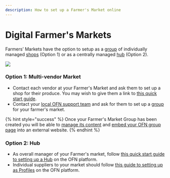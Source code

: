 ```yaml
---
description: How to set up a Farmer's Market online
---
```


# Digital Farmer's Markets

Farmers’ Markets have the option to setup as a [group](../basic-features/groups/) of individually managed [shops](../your-quick-start-on-ofn-given-who-you-are.md#shop) (Option 1) or as a centrally managed [hub](../your-quick-start-on-ofn-given-who-you-are.md#hub) (Option 2).

![](../.gitbook/assets/ofncan-digital-farmers-market-options-graphic.png)

### Option 1: Multi-vendor Market

* Contact each vendor at your Farmer's Market and ask them to set up a shop for their produce.  You may wish to give them a link to [this quick start guide](producer-shop-quick-setup-guide.md).
* Contact your [local OFN support team](../local-ofn-organizations-and-contacts.md) and ask for them to set up a [group](../basic-features/groups/) for your farmer's market. &#x20;

{% hint style="success" %}
Once your Farmer's Market Group has been created you will be able to [manage its content](../basic-features/groups/group-page.md) and [embed your OFN group page](../basic-features/groups/embed-a-group-page.md) into an external website.
{% endhint %}

### Option 2: Hub

* As overall manager of your Farmer's market, follow [this quick start guide to setting up a Hub](multi-producers-shop-hub-quick-setup-guide.md) on the OFN platform.
* Individual suppliers to your market should follow [this guide to setting up as Profiles](profile-only-quick-setup-guide.md) on the OFN platform.

